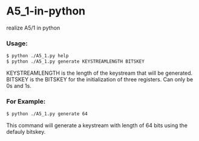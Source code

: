 # A5_1-in-python
realize A5/1 in python


### Usage: 
```sh
$ python ./A5_1.py help
$ python ./A5_1.py generate KEYSTREAMLENGTH BITSKEY
```
KEYSTREAMLENGTH is the length of the keystream that will be generated. 
BITSKEY is the BITSKEY for the initialization of three registers. Can only be 0s and 1s. 

### For Example:
```sh
$ python ./A5_1.py generate 64
```
This command will generate a keystream with length of 64 bits using the defauly bitskey. 